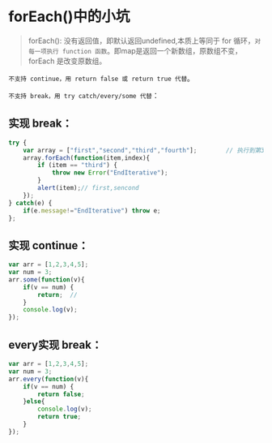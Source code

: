 # forEach()中的小坑

> forEach(): 没有返回值，即默认返回undefined,本质上等同于 for 循环，`对每一项执行 function 函数`。即map是返回一个新数组，原数组不变，forEach 是改变原数组。

`不支持 continue，用 return false 或 return true 代替`。

`不支持 break，用 try catch/every/some 代替`：

## 实现 break：

```js
try {
    var array = ["first","second","third","fourth"];        // 执行到第3次，结束循环
    array.forEach(function(item,index){
        if (item == "third") {
            throw new Error("EndIterative");
        }
        alert(item);// first,sencond
    }); 
} catch(e) { 
    if(e.message!="EndIterative") throw e; 
};
```

## 实现 continue：

```js
var arr = [1,2,3,4,5];
var num = 3;
arr.some(function(v){
    if(v == num) {
        return;  // 
    }
    console.log(v);
});
```

## every实现 break：

```js
var arr = [1,2,3,4,5]; 
var num = 3; 
arr.every(function(v){
    if(v == num) {
        return false;
    }else{ 
        console.log(v); 
        return true;
    }
});
```